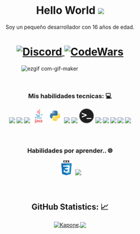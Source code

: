 <!-- Title -->
<h1 align="center">Hello World 
  <img src="https://raw.githubusercontent.com/iampavangandhi/iampavangandhi/master/gifs/Hi.gif" 
       width="30px">
  </h2></h1>


<!-- Quote -->
<p align="center">Soy un pequeño desarrollador con 16 años de edad.
  
  <!-- Social Network -->
<h1 align="center">
  <a href="https://discord.gg/9vcvZm3RWW">
  <img align="center" 
       alt="Discord" 
       width="22px" 
       src="https://user-images.githubusercontent.com/69044934/124339629-cfe1aa80-db7d-11eb-804b-c6aca2a78c5d.png" />
  </a>
  
<a href="https://www.codewars.com/users/Kapone_">
  <img align="center" 
       alt="CodeWars" 
       width="22px" 
       src="https://user-images.githubusercontent.com/69044934/124339648-e6880180-db7d-11eb-95ea-18d2fc66bad5.png" />
  </a>
</h1>




<!-- Background -->

<!-- I do add this "&nbsp;" because I can't center the GIFT, let me know if you know how do it -->
&nbsp;&nbsp;&nbsp;&nbsp;&nbsp;&nbsp;&nbsp;&nbsp;&nbsp;&nbsp;&nbsp;&nbsp;&nbsp;&nbsp;&nbsp;&nbsp;&nbsp;&nbsp;&nbsp;&nbsp;&nbsp;&nbsp;&nbsp;&nbsp;&nbsp;&nbsp;&nbsp;&nbsp;&nbsp;&nbsp;
![ezgif com-gif-maker](https://user-images.githubusercontent.com/55005374/95673501-37764680-0b66-11eb-8ee1-d4f4a2b285d9.gif)

&nbsp;

<!-- Technical Skills -->
<p><H3 align="center"><strong> Mis habilidades tecnicas: 💻 </strong></p>
  
  
 
  <code><img height="40" src="https://user-images.githubusercontent.com/69044934/124339418-6b721b80-db7c-11eb-9724-036cb0e32653.png"></code>
  <code><img height="40" src="https://user-images.githubusercontent.com/69044934/124339340-dec75d80-db7b-11eb-8250-12b4fd6e216c.png"></code>
  <code><img height="40" src="https://user-images.githubusercontent.com/69044934/124339496-d885b100-db7c-11eb-85e7-5ce054124023.png"></code>
  <code><img height="40" src="https://raw.githubusercontent.com/devicons/devicon/master/icons/java/java-original-wordmark.svg"></code>
  <code><img height="40" src="https://raw.githubusercontent.com/github/explore/80688e429a7d4ef2fca1e82350fe8e3517d3494d/topics/python/python.png"></code>
  <code><img height="40" src="https://user-images.githubusercontent.com/55005374/103146298-d98ce000-470c-11eb-973d-3ff9e1b90561.png"></code>
  <code><img height="40" src="https://user-images.githubusercontent.com/55005374/103146335-3d170d80-470d-11eb-9fce-ff775c77b96b.png"></code>
  <code><img height="40" src="https://raw.githubusercontent.com/github/explore/80688e429a7d4ef2fca1e82350fe8e3517d3494d/topics/terminal/terminal.png"></code>
  <code><img height="40" src="https://user-images.githubusercontent.com/55005374/103146218-b57ccf00-470b-11eb-8fcc-aa46cab9253f.png"></code>
  <code><img height="40" src="https://user-images.githubusercontent.com/55005374/95688411-345f7280-0bc7-11eb-9513-82e0452a81eb.png"></code>
  <code><img height="40" src="https://user-images.githubusercontent.com/55005374/100307358-3c068b00-2f6b-11eb-9f07-e262ad248471.png"></code>
  <code><img height="40" src="https://user-images.githubusercontent.com/55005374/95687670-51de0d80-0bc2-11eb-826b-83fb8c5ec221.png"></code>
  <code><img height="40" src="https://user-images.githubusercontent.com/55005374/100187906-b7eecd80-2eae-11eb-8074-b65db8dfaecb.png"></code>
  </p>
  
&nbsp;  

  <!-- Skills to learn -->
<p><H3 align="center"><strong>Habilidades por aprender.. 🌐</strong></p>
  
  <code><img height="40" src="https://raw.githubusercontent.com/github/explore/80688e429a7d4ef2fca1e82350fe8e3517d3494d/topics/css/css.png"></code> 
  <code><img height="40" src="https://user-images.githubusercontent.com/69044934/124339694-34046e80-db7e-11eb-94a8-c3a7e3eab9b5.png"></code>
  
  </p>
&nbsp;

<!-- GitHub Stats -->
<H2 align="center"><strong>GitHub Statistics: 📈
  </strong>
</H2>
    <p align="center">
      <div align="center">
    </p>
    
<a href="https://github.com/Lunox-code?tab=repositories">
  <img align="center" 
       src="https://github-readme-stats.vercel.app/api/top-langs/?username=kapone-dev&layout=compact&show_icons=true&title_color=81a1c0&icon_color=79ff97&text_color=d5dbe6&bg_color=2e3440" 
       alt='Kapone's favorite languages" />
</a>
  
<a href="https://github.com/kapone-dev">
  <img align="center"
       src="https://camo.githubusercontent.com/3c24aec867e74c49be79354e84aa047ae100bcb48d2aa6fdb44bfbbdfe0fc698/68747470733a2f2f6769746875622d726561646d652d73746174732e76657263656c2e6170702f6170693f757365726e616d653d616e7572616768617a72612673686f775f69636f6e733d7472756526686964653d636f6e74726962732c7072732663616368655f7365636f6e64733d3836343030267468656d653d67726561742d676174736279" />
</a>
